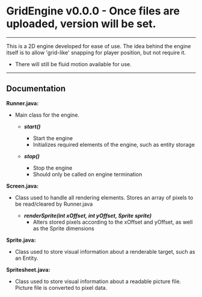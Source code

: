# GridEngine v0.0.0 - Once files are uploaded, version will be set.

---

This is a 2D engine developed for ease of use. The idea behind the engine itself is to allow 'grid-like' snapping for player position, but not require it.
- There will still be fluid motion available for use.

---

## Documentation

**Runner.java:**

- Main class for the engine.

    + __*start()*__
        - Start the engine
        - Initializes required elements of the engine, such as entity storage
       
    + __*stop()*__
        - Stop the engine
        - Should only be called on engine termination
        
**Screen.java:**

- Class used to handle all rendering elements. Stores an array of pixels to be read/cleared by Runner.java

     + __*renderSprite(int xOffset, int yOffset, Sprite sprite)*__
         - Alters stored pixels according to the xOffset and yOffset, as well as the Sprite dimensions
        
**Sprite.java:**

- Class used to store visual information about a renderable target, such as an Entity.


**Spritesheet.java:**

- Class used to store visual information about a readable picture file. Picture file is converted to pixel data.
